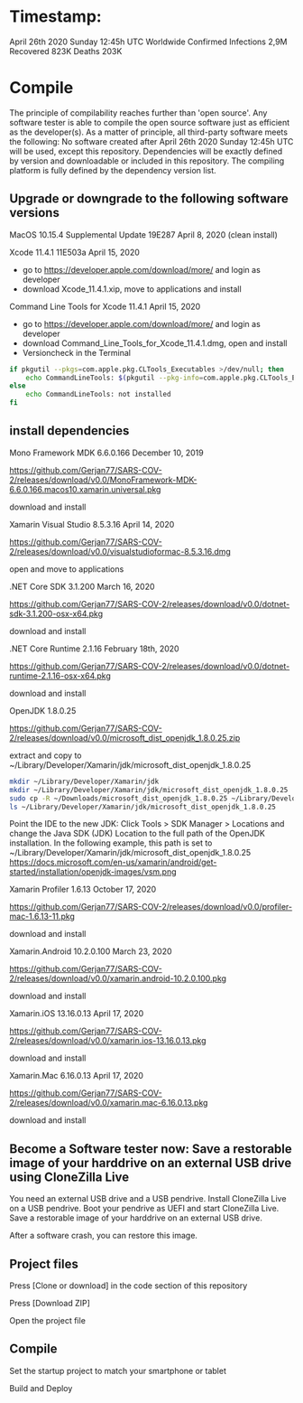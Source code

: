 # Timestamp:

April 26th 2020 Sunday 12:45h UTC Worldwide Confirmed Infections 2,9M Recovered 823K Deaths 203K

# Compile

The principle of compilability reaches further than 'open source'. Any software tester is able to compile the open source software just as efficient as the developer(s).
As a matter of principle, all third-party software meets the following:
No software created after April 26th 2020 Sunday 12:45h UTC will be used, except this repository.
Dependencies will be exactly defined by version and downloadable or included in this repository.
The compiling platform is fully defined by the dependency version list.

## Upgrade or downgrade to the following software versions

MacOS 10.15.4 Supplemental Update 19E287 April 8, 2020 (clean install)

Xcode 11.4.1 11E503a April 15, 2020
  - go to https://developer.apple.com/download/more/ and login as developer
  - download Xcode_11.4.1.xip, move to applications and install

Command Line Tools for Xcode 11.4.1 April 15, 2020

- go to https://developer.apple.com/download/more/ and login as developer
- download Command_Line_Tools_for_Xcode_11.4.1.dmg, open and install
- Versioncheck in the Terminal
```zsh
if pkgutil --pkgs=com.apple.pkg.CLTools_Executables >/dev/null; then
    echo CommandLineTools: $(pkgutil --pkg-info=com.apple.pkg.CLTools_Executables | awk '/version:/ {print $2}')
else
    echo CommandLineTools: not installed
fi
```

## install dependencies

Mono Framework MDK 6.6.0.166 December 10, 2019

https://github.com/Gerjan77/SARS-COV-2/releases/download/v0.0/MonoFramework-MDK-6.6.0.166.macos10.xamarin.universal.pkg 

download and install

Xamarin Visual Studio 8.5.3.16 April 14, 2020

https://github.com/Gerjan77/SARS-COV-2/releases/download/v0.0/visualstudioformac-8.5.3.16.dmg

open and move to applications

.NET Core SDK 3.1.200 March 16, 2020

https://github.com/Gerjan77/SARS-COV-2/releases/download/v0.0/dotnet-sdk-3.1.200-osx-x64.pkg

download and install

.NET Core Runtime 2.1.16 February 18th, 2020 

https://github.com/Gerjan77/SARS-COV-2/releases/download/v0.0/dotnet-runtime-2.1.16-osx-x64.pkg

download and install

OpenJDK 1.8.0.25

https://github.com/Gerjan77/SARS-COV-2/releases/download/v0.0/microsoft_dist_openjdk_1.8.0.25.zip

extract and copy to ~/Library/Developer/Xamarin/jdk/microsoft_dist_openjdk_1.8.0.25
```zsh
mkdir ~/Library/Developer/Xamarin/jdk
mkdir ~/Library/Developer/Xamarin/jdk/microsoft_dist_openjdk_1.8.0.25
sudo cp -R ~/Downloads/microsoft_dist_openjdk_1.8.0.25 ~/Library/Developer/Xamarin/jdk/
ls ~/Library/Developer/Xamarin/jdk/microsoft_dist_openjdk_1.8.0.25
```

Point the IDE to the new JDK:
Click Tools > SDK Manager > Locations and change the Java SDK (JDK) Location to the full path of the OpenJDK installation. In the following example, this path is set to ~/Library/Developer/Xamarin/jdk/microsoft_dist_openjdk_1.8.0.25
https://docs.microsoft.com/en-us/xamarin/android/get-started/installation/openjdk-images/vsm.png

Xamarin Profiler 1.6.13 October 17, 2020

https://github.com/Gerjan77/SARS-COV-2/releases/download/v0.0/profiler-mac-1.6.13-11.pkg

download and install

Xamarin.Android 10.2.0.100 March 23, 2020

https://github.com/Gerjan77/SARS-COV-2/releases/download/v0.0/xamarin.android-10.2.0.100.pkg

download and install

Xamarin.iOS 13.16.0.13 April 17, 2020

https://github.com/Gerjan77/SARS-COV-2/releases/download/v0.0/xamarin.ios-13.16.0.13.pkg

download and install

Xamarin.Mac 6.16.0.13 April 17, 2020

https://github.com/Gerjan77/SARS-COV-2/releases/download/v0.0/xamarin.mac-6.16.0.13.pkg

download and install

## Become a Software tester now: Save a restorable image of your harddrive on an external USB drive using CloneZilla Live

You need an external USB drive and a USB pendrive. Install CloneZilla Live on a USB pendrive. Boot your pendrive as UEFI and start CloneZilla Live. Save a restorable image of your harddrive on an external USB drive. 

After a software crash, you can restore this image.

## Project files

Press [Clone or download] in the code section of this repository

Press [Download ZIP]

Open the project file

## Compile

Set the startup project to match your smartphone or tablet

Build and Deploy
